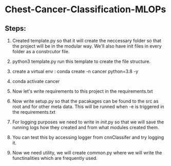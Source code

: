 # Chest-Cancer-Classification-MLOPs

## Steps:

1. Created template.py so that it will create the neccessary folder so that the project will be in the modular way. We'll also have init files in every folder as a constrcutor file.

2. python3 template.py run this template to create the file structure.

3. create a virtual env : conda create -n cancer python=3.8 -y

4. conda activate cancer

5. Now let's write requirements to this project in the requirements.txt

6. Now write setup.py so that the pacakages can be found to the src as root and for other meta data. This will be runned when -e is triggered in the requirements.txt

7. For logging purposes we need to write in _init_.py so that we will save the running logs how they created and from what modules created them.

8. You can test this by accessing logger from cnnClassifer and try logging it.

9. Now we need utility, we will create common.py where we will write the functinalities which are frequently used.